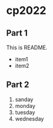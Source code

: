 # cp2022

## Part 1
This is README.
- item1
- item2

## Part 2
1. sanday
1. monday
1. tuesday
1. wednesday